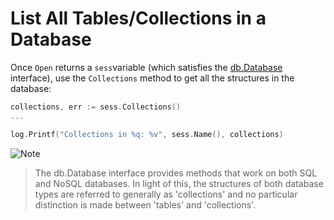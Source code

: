 # List All Tables/Collections in a Database

Once `Open` returns a `sess`variable (which satisfies the [db.Database][2] interface), use the `Collections` method to get all the structures in the database: 

```go
collections, err := sess.Collections()
...

log.Printf("Collections in %q: %v", sess.Name(), collections)
```
![Note](https://github.com/LizGoro90/db-tour/tree/master/static/img)
> The db.Database interface provides methods that work on both SQL and NoSQL databases.
> In light of this, the structures of both database types are referred to generally as
> 'collections' and no particular distinction is made between 'tables' and 'collections'.


[1]: https://godoc.org/upper.io/db.v3#ConnectionURL
[2]: https://godoc.org/upper.io/db.v3#Database
[3]: https://godoc.org/upper.io/db.v3/lib/sqlbuilder#Database
[4]: https://godoc.org/upper.io/db.v3/lib/sqlbuilder#Open
